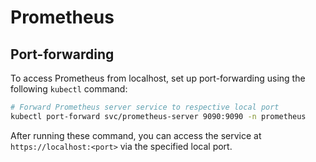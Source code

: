 # Prometheus

## Port-forwarding

To access Prometheus from localhost, set up port-forwarding using the following `kubectl` command:

```bash
# Forward Prometheus server service to respective local port
kubectl port-forward svc/prometheus-server 9090:9090 -n prometheus
```

After running these command, you can access the service at `https://localhost:<port>` via the specified local port.